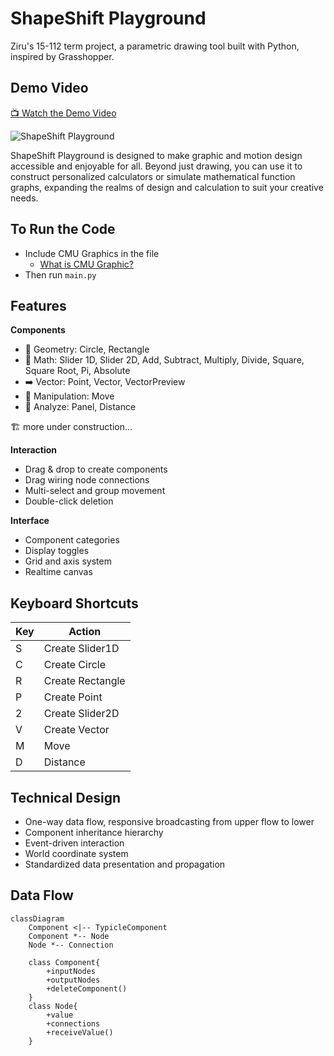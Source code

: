 # ShapeShift Playground

Ziru's 15-112 term project, a parametric drawing tool built with Python, inspired by Grasshopper.

## Demo Video
[📺 Watch the Demo Video](https://youtu.be/oNAjPMg67CY?feature=shared)

![ShapeShift Playground](https://pic.imgdb.cn/item/6752789bd0e0a243d4de759e.jpg)

ShapeShift Playground is designed to make graphic and motion design accessible and enjoyable for all. Beyond just drawing, you can use it to construct personalized calculators or simulate mathematical function graphs, expanding the realms of design and calculation to suit your creative needs.

## To Run the Code
- Include CMU Graphics in the file
    - [What is CMU Graphic?](https://academy.cs.cmu.edu/desktop)
- Then run `main.py`


## Features

**Components**
- 🔷 Geometry: Circle, Rectangle
- 🔢 Math: Slider 1D, Slider 2D, Add, Subtract, Multiply, Divide, Square, Square Root, Pi, Absolute
- ➡️ Vector: Point, Vector, VectorPreview
- 🔄 Manipulation: Move
- 🧐 Analyze: Panel, Distance

🏗 more under construction...

**Interaction**
- Drag & drop to create components
- Drag wiring node connections
- Multi-select and group movement
- Double-click deletion

**Interface**
- Component categories
- Display toggles
- Grid and axis system
- Realtime canvas

## Keyboard Shortcuts
| Key | Action                  |
|-----|-------------------------|
| S   | Create Slider1D         |
| C   | Create Circle           |
| R   | Create Rectangle        |
| P   | Create Point            |
| 2   | Create Slider2D         |
| V   | Create Vector           |
| M   | Move                    |
| D   | Distance                |


## Technical Design
- One-way data flow, responsive broadcasting from upper flow to lower
- Component inheritance hierarchy
- Event-driven interaction
- World coordinate system
- Standardized data presentation and propagation

## Data Flow
```mermaid
classDiagram
    Component <|-- TypicleComponent
    Component *-- Node
    Node *-- Connection
    
    class Component{
        +inputNodes
        +outputNodes
        +deleteComponent()
    }
    class Node{
        +value
        +connections
        +receiveValue()
    }
```
